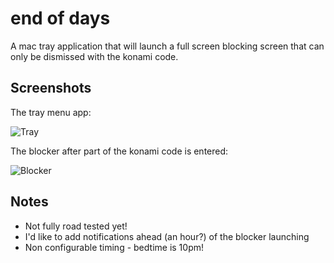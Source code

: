 # end of days

A mac tray application that will launch a full screen blocking screen that can only be dismissed with the konami code.

## Screenshots

The tray menu app:

![Tray](https://cldup.com/lZo2c30ONX.png)

The blocker after part of the konami code is entered:

![Blocker](https://cldup.com/v2MgXfykRf.png)

## Notes

- Not fully road tested yet!
- I'd like to add notifications ahead (an hour?) of the blocker launching
- Non configurable timing - bedtime is 10pm!

